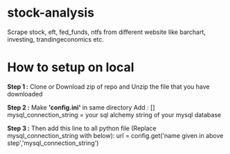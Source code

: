 # stock-analysis
Scrape stock, eft, fed_funds, ntfs from different website like barchart, investing, trandingeconomics etc.

# How to setup on local
**Step 1 :** Clone or Download zip of repo and Unzip the file that you have downloaded

**Step 2 :** Make **'config.ini'** in same directory 
    Add :
        [<name you like>]
        mysql_connection_string = your sql alchemy string of your mysql database

**Step 3 :** Then add this line to all python file (Replace mysql_connection_string with below):
    url = config.get('name given in above step','mysql_connection_string')